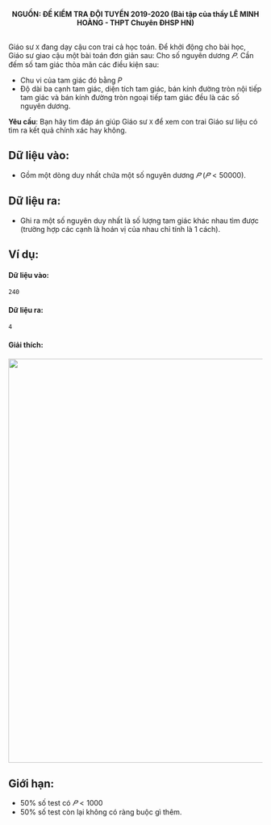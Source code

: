 **<center>NGUỒN: ĐỀ KIỂM TRA ĐỘI TUYỂN 2019-2020 (Bài tập của thầy LÊ MINH HOÀNG - THPT Chuyên ĐHSP HN)</center>**
<br>

Giáo sư `X` đang dạy cậu con trai cả học toán. Để khởi động cho bài học, Giáo sư giao cậu một bài toán đơn giản sau: Cho số nguyên dương $𝑃$. Cần đếm số tam giác thỏa mãn các điều kiện sau: 
- Chu vi của tam giác đó bằng $P$
- Độ dài ba cạnh tam giác, diện tích tam giác, bán kính đường tròn nội tiếp tam giác và bán kính đường tròn ngoại tiếp tam giác đều là các số nguyên dương. 

**Yêu cầu**: Bạn hãy tìm đáp án giúp Giáo sư `X` để xem con trai Giáo sư liệu có tìm ra kết quả chính xác hay không. 

## Dữ liệu vào:
- Gồm một dòng duy nhất chứa một số nguyên dương $𝑃\ (𝑃 < 50000)$. 

## Dữ liệu ra:
- Ghi ra một số nguyên duy nhất là số lượng tam giác khác nhau tìm được (trường hợp các cạnh là hoán vị của nhau chỉ tính là $1$ cách). 

## Ví dụ:
#### Dữ liệu vào:
```
240
```

#### Dữ liệu ra:
```
4
```

#### Giải thích:
<center><img src="/images/problems/1134/triangle.svg" width=800px></center>

## Giới hạn:
- $50\%$ số test có $𝑃 < 1000$ 
- $50\%$ số test còn lại không có ràng buộc gì thêm. 
